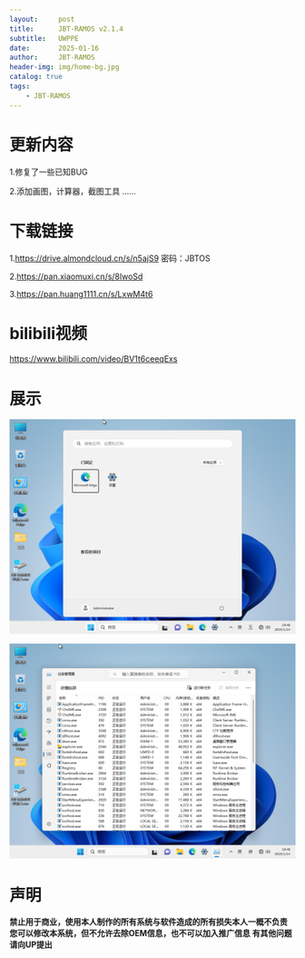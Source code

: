 ```yaml
---
layout:     post
title:      JBT-RAMOS v2.1.4
subtitle:   UWPPE
date:       2025-01-16
author:     JBT-RAMOS
header-img: img/home-bg.jpg
catalog: true
tags:
    - JBT-RAMOS
---
```


# 更新内容

1.修复了一些已知BUG

2.添加画图，计算器，截图工具
……

# 下载链接

1.https://drive.almondcloud.cn/s/n5ajS9 密码：JBTOS

2.https://pan.xiaomuxi.cn/s/8lwoSd

3.https://pan.huang1111.cn/s/LxwM4t6

# bilibili视频

https://www.bilibili.com/video/BV1t6ceeqExs

# 展示

![](/img/2.1.4Start.png)

![](/img/2.1.4TASK.png)

# 声明

**禁止用于商业，使用本人制作的所有系统与软件造成的所有损失本人一概不负责
您可以修改本系统，但不允许去除OEM信息，也不可以加入推广信息
有其他问题请向UP提出**
